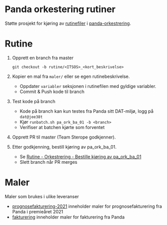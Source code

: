 # Panda orkestering rutiner

Støtte prosjekt for kjøring av [rutinefiler](http://git.spk.no/projects/PND/repos/panda-orkestrering/browse/dokumentasjon/rutiner/readme.md)
i [panda-orkestrering](http://wiki.spk.no/display/dok/SPK-Panda+Orkestrering+batch).

# Rutine

1. Opprett en branch fra master

   `git checkout -b rutine/<ITSOS>_<kort_beskrivelse>`


2. Kopier en mal fra `maler/` eller se egen rutinebeskrivelse.
    * Oppdater `variabler` seksjonen i rutinefilen med gyldige variabler.
    * Commit & Push kode til branch


3. Test kode på branch
    * Kode på branch kan kun testes fra Panda sitt DAT-miljø, logg på `dat@jee38t`
    * Kjør `runbatch.sh pa_ork_ba_01 -b <branch>`
    * Verifiser at batchen kjørte som forventet
   

4. Opprett PR til master (Team Sterope godkjenner).


5. Etter godkjenning, bestill kjøring av pa_ork_ba_01.
   * Se [Rutine - Orkestrering - Bestille kjøring av pa_ork_ba_01](http://wiki.spk.no/pages/viewpage.action?pageId=350323695)
   * Slett branch når PR merges
   
   
   
# Maler
Maler som brukes i ulike leveranser
* [prognosefakturering-2021](maler/fakturering/deprecated-prognosefakturering-2021/prognosefakturering-2021) inneholder maler for prognosefakturering fra Panda i premieåret 2021
* [fakturering](maler/fakturering) inneholder maler for fakturering fra Panda


   
